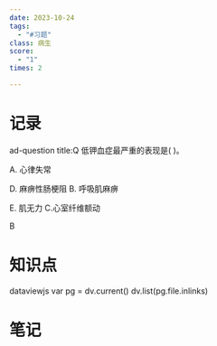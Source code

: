 ```yaml
---
date: 2023-10-24
tags:
  - "#习题"
class: 病生
score:
  - "1"
times: 2

---
```



记录
==
ad-question
title:Q
低钾血症最严重的表现是( )。

A. 心律失常

D. 麻痹性肠梗阻 B. 呼吸肌麻痹

E. 肌无力 C.心室纤维额动



B


知识点
==
dataviewjs
var pg = dv.current()
dv.list(pg.file.inlinks)


笔记
==